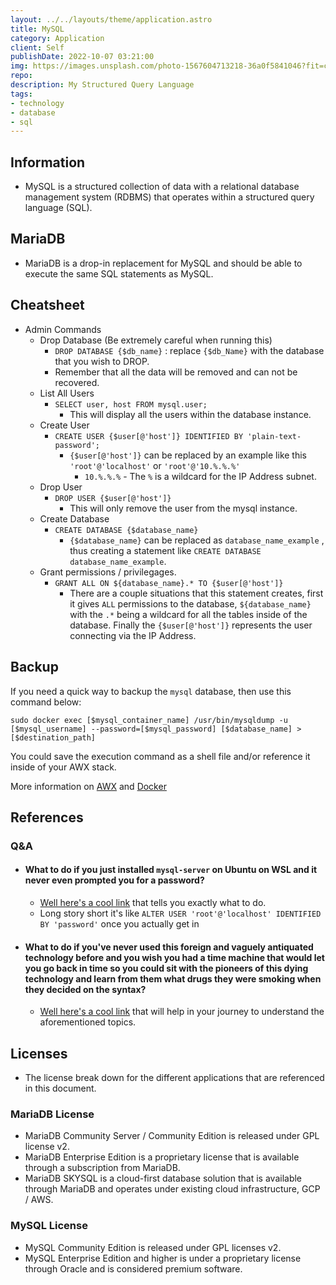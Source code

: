 ```yaml
---
layout: ../../layouts/theme/application.astro
title: MySQL
category: Application
client: Self
publishDate: 2022-10-07 03:21:00
img: https://images.unsplash.com/photo-1567604713218-36a0f5841046?fit=crop&w=1400&h=700&q=75
repo:
description: My Structured Query Language
tags:
- technology
- database
- sql
---
```


## Information

- MySQL is a structured collection of data with a relational database management system (RDBMS) that operates within a structured query language (SQL).

## MariaDB

- MariaDB is a drop-in replacement for MySQL and should be able to execute the same SQL statements as MySQL.

## Cheatsheet

- Admin Commands
  - Drop Database (Be extremely careful when running this)
    - `DROP DATABASE {$db_name}` : replace `{$db_Name}` with the database that you wish to DROP.
    - Remember that all the data will be removed and can not be recovered.
  - List All Users
    - `SELECT user, host FROM mysql.user;`
      - This will display all the users within the database instance.
  - Create User
    - `CREATE USER {$user[@'host']} IDENTIFIED BY 'plain-text-password';`
      - `{$user[@'host']}` can be replaced by an example like this `'root'@'localhost'` or `'root'@'10.%.%.%'`
        - `10.%.%.%` - The `%` is a wildcard for the IP Address subnet.
  - Drop User
    - `DROP USER {$user[@'host']}`
      - This will only remove the user from the mysql instance.
  - Create Database
    - `CREATE DATABASE {$database_name}`
      - `{$database_name}` can be replaced as `database_name_example` , thus creating a statement like `CREATE DATABASE database_name_example`.
  - Grant permissions / privilegages.
    - `GRANT ALL ON ${database_name}.* TO {$user[@'host']}`
      - There are a couple situations that this statement creates, first it gives `ALL` permissions to the database, `${database_name}` with the `.*` being a wildcard for all the tables inside of the database. Finally the `{$user[@'host']}` represents the user connecting via the IP Address.

## Backup

If you need a quick way to backup the `mysql` database, then use this command below:

```shell
sudo docker exec [$mysql_container_name] /usr/bin/mysqldump -u [$mysql_username] --password=[$mysql_password] [$database_name] > [$destination_path]
```

You could save the execution command as a shell file and/or reference it inside of your AWX stack.

More information on [AWX](https://kbve.com/application/ansible/#awx) and [Docker](https://kbve.com/application/docker)

## References

### Q&A

- #### What to do if you just installed `mysql-server` on Ubuntu on WSL and it never even prompted you for a password?

  - [Well here's a cool link](https://stackoverflow.com/questions/42421585/default-password-of-mysql-in-ubuntu-server-16-04) that tells you exactly what to do.
  - Long story short it's like `ALTER USER 'root'@'localhost' IDENTIFIED BY 'password'` once you actually get in

- #### What to do if you've never used this foreign and vaguely antiquated technology before and you wish you had a time machine that would let you go back in time so you could sit with the pioneers of this dying technology and learn from them what drugs they were smoking when they decided on the syntax?
  
  - [Well here's a cool link](https://devhints.io/mysql) that will help in your journey to understand the aforementioned topics.

## Licenses

- The license break down for the different applications that are referenced in this document.

### MariaDB License

- MariaDB Community Server / Community Edition is released under GPL license v2.
- MariaDB Enterprise Edition is a proprietary license that is available through a subscription from MariaDB.
- MariaDB SKYSQL is a cloud-first database solution that is available through MariaDB and operates under existing cloud infrastructure, GCP / AWS.

### MySQL License

- MySQL Community Edition is released under GPL licenses v2.
- MySQL Enterprise Edition and higher is under a proprietary license through Oracle and is considered premium software.
